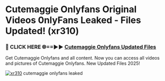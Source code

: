 # Cutemaggie Onlyfans Original Videos 0nlyFans Leaked - Files Updated! (xr310)

<h3>🔴 CLICK HERE 🌐==►► <a href="https://tinyurl.com/2wckxsce" rel="nofollow">Cutemaggie Onlyfans Updated Files</a></h3>

Get Cutemaggie Onlyfans and all content. Now you can access all videos and pictures of Cutemaggie Onlyfans. New Updated Files 2025!

[![xr310](https://i.imgur.com/AFduVYN.gif)](https://tinyurl.com/2wckxsce)
cutemaggie onlyfans leaked